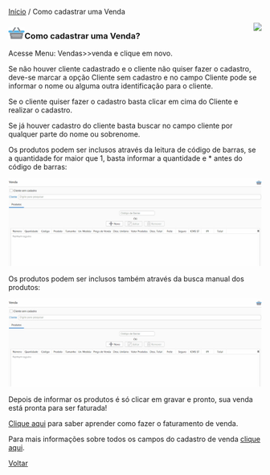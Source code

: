 [Início](index.md) / Como cadastrar uma Venda

<a href="http://docs.continentenuvem.com.br/dicas.html#dicas"><img align="right" src="http://docs.continentenuvem.com.br/images/dicas.png"></a>



### ![](images/venda_32x32.png)Como cadastrar uma Venda?

Acesse Menu: Vendas>>venda e clique em novo.

Se não houver cliente cadastrado e o cliente não quiser fazer o cadastro,  deve-se marcar a opção Cliente sem cadastro e no campo Cliente pode se informar o nome ou alguma outra identificação para o cliente.

Se o cliente quiser fazer o cadastro basta clicar em cima do Cliente e realizar o cadastro.

Se já houver cadastro do cliente basta buscar no campo cliente por qualquer parte do nome ou sobrenome.

Os produtos podem ser inclusos através da leitura de código de barras, se a quantidade for maior que 1, basta informar a quantidade e * antes do código de barras:

![](images/como_fazer_cadastro_venda_codigo_barras.gif)



Os produtos podem ser inclusos também através da busca manual dos produtos:

![](images/como_fazer_cadastro_venda_produto_manual.gif)



Depois de informar os produtos é só clicar em gravar e pronto, sua venda está pronta para ser faturada!

[Clique aqui](como_fazer_como_faturar_venda.md) para saber aprender como fazer o faturamento de venda.

Para mais informações sobre todos os campos do cadastro de venda [clique aqui](vendas_venda.md).

[Voltar](index.md)

